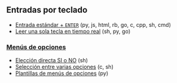 ## Entradas por teclado
- [Entrada estándar + `ENTER`](https://github.com/mondeja/fullstack/tree/master/backend/src/002-stdin/enter) (py, js, html, rb, go, c, cpp, sh, cmd)
- [Leer una sola tecla en tiempo real](https://github.com/mondeja/fullstack/tree/master/backend/src/002-stdin/key) (sh, py, go)

### [Menús de opciones](https://github.com/mondeja/fullstack/tree/master/backend/src/002-stdin/options_menu)
- [Elección directa SI o NO](https://github.com/mondeja/fullstack/tree/master/backend/src/002-stdin/options_menu/yes_no) (sh)
- [Selección entre varias opciones](https://github.com/mondeja/fullstack/tree/master/backend/src/002-stdin/options_menu/select) (c, sh)
- [Plantillas de menús de opciones](https://github.com/mondeja/fullstack/tree/master/backend/src/002-stdin/options_menu/templates) (py)

